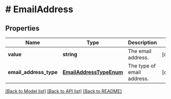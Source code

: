 # # EmailAddress

## Properties

Name | Type | Description | Notes
------------ | ------------- | ------------- | -------------
**value** | **string** | The email address. | [optional]
**email_address_type** | [**EmailAddressTypeEnum**](EmailAddressTypeEnum.md) | The type of email address. | [optional]

[[Back to Model list]](../../README.md#models) [[Back to API list]](../../README.md#endpoints) [[Back to README]](../../README.md)
